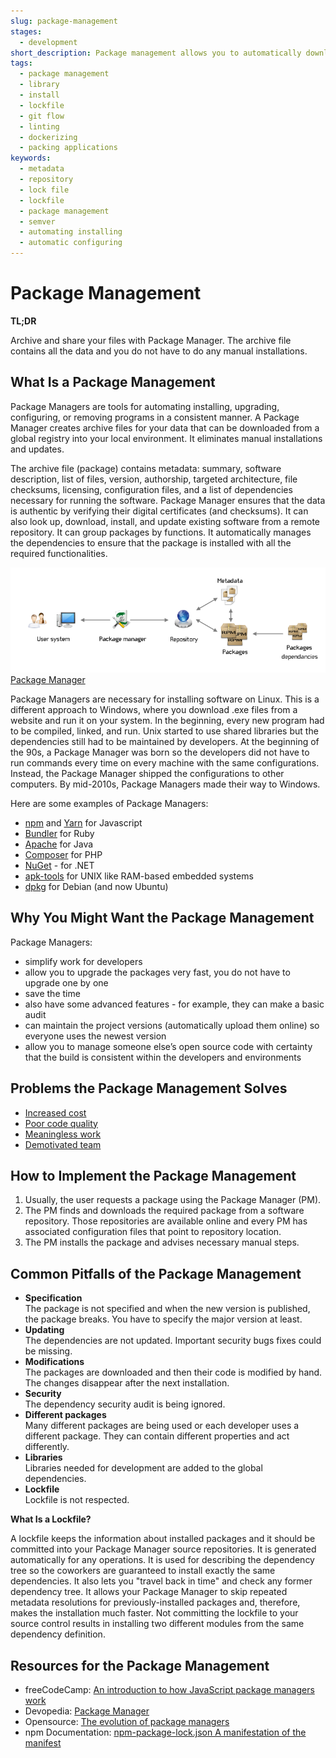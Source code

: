 ```yaml
---
slug: package-management
stages:
  - development
short_description: Package management allows you to automatically download, install, and update software using remote repositories and in a consistent manner. Package managers are software tools that eliminate maintaining the software manually.
tags:
  - package management
  - library
  - install
  - lockfile
  - git flow
  - linting
  - dockerizing
  - packing applications
keywords:
  - metadata
  - repository
  - lock file
  - lockfile
  - package management
  - semver
  - automating installing
  - automatic configuring
---
```


# Package Management

**TL;DR**

Archive and share your files with Package Manager. The archive file contains all the data and you do not have to do any manual installations.

## What Is a Package Management

Package Managers are tools for automating installing, upgrading, configuring, or removing programs in a consistent manner. A Package Manager creates archive files for your data that can be downloaded from a global registry into your local environment. It eliminates manual installations and updates.

The archive file (package) contains metadata: summary, software description, list of files, version, authorship, targeted architecture, file checksums, licensing, configuration files, and a list of dependencies necessary for running the software. Package Manager ensures that the data is authentic by verifying their digital certificates (and checksums). It can also look up, download, install, and update existing software from a remote repository. It can group packages by functions. It automatically manages the dependencies to ensure that the package is installed with all the required functionalities.

![Package Manager](/files/package_manager.png)  
[Package Manager](https://devopedia.org/package-manager)

Package Managers are necessary for installing software on Linux. This is a different approach to Windows, where you download .exe files from a website and run it on your system. In the beginning, every new program had to be compiled, linked, and run. Unix started to use shared libraries but the dependencies still had to be maintained by developers. At the beginning of the 90s, a Package Manager was born so the developers did not have to run commands every time on every machine with the same configurations. Instead, the Package Manager shipped the configurations to other computers. By mid-2010s, Package Managers made their way to Windows.

Here are some examples of Package Managers:

- [npm](https://en.wikipedia.org/wiki/Npm) and [Yarn](https://yarnpkg.com/lang/en/) for Javascript
- [Bundler](https://bundler.io/) for Ruby
- [Apache](https://maven.apache.org/) for Java
- [Composer](https://getcomposer.org/) for PHP
- [NuGet](https://www.nuget.org/) - for .NET
- [apk-tools](http://apk-tools.sourceforge.net/) for UNIX like RAM-based embedded systems
- [dpkg](https://wiki.debian.org/Teams/Dpkg) for Debian (and now Ubuntu)

## Why You Might Want the Package Management

Package Managers:

- simplify work for developers
- allow you to upgrade the packages very fast, you do not have to upgrade one by one
- save the time
- also have some advanced features - for example, they can make a basic audit
- can maintain the project versions (automatically upload them online) so everyone uses the newest version
- allow you to manage someone else’s open source code with certainty that the build is consistent within the developers and environments

## Problems the Package Management Solves

- [Increased cost](/problems/increased-cost)
- [Poor code quality](/problems/poor-code-quality)
- [Meaningless work](/problems/meaningless-work)
- [Demotivated team](/problems/demotivated-team)

## How to Implement the Package Management

1. Usually, the user requests a package using the Package Manager (PM).
2. The PM finds and downloads the required package from a software repository. Those repositories are available online and every PM has associated configuration files that point to repository location.
3. The PM installs the package and advises necessary manual steps.

## Common Pitfalls of the Package Management

- **Specification**  
  The package is not specified and when the new version is published, the package breaks. You have to specify the major version at least.
- **Updating**  
  The dependencies are not updated. Important security bugs fixes could be missing.
- **Modifications**  
  The packages are downloaded and then their code is modified by hand. The changes disappear after the next installation.
- **Security**  
  The dependency security audit is being ignored.
- **Different packages**  
  Many different packages are being used or each developer uses a different package. They can contain different properties and act differently.
- **Libraries**  
  Libraries needed for development are added to the global dependencies.
- **Lockfile**  
  Lockfile is not respected.

**What Is a Lockfile?**

A lockfile keeps the information about installed packages and it should be committed into your Package Manager source repositories. It is generated automatically for any operations. It is used for describing the dependency tree so the coworkers are guaranteed to install exactly the same dependencies. It also lets you "travel back in time" and check any former dependency tree. It allows your Package Manager to skip repeated metadata resolutions for previously-installed packages and, therefore, makes the installation much faster. Not committing the lockfile to your source control results in installing two different modules from the same dependency definition.

## Resources for the Package Management

- freeCodeCamp: [An introduction to how JavaScript package managers work](https://www.freecodecamp.org/news/javascript-package-managers-101-9afd926add0a/)
- Devopedia: [Package Manager](https://devopedia.org/package-manager#Linode-2017)
- Opensource: [The evolution of package managers](https://opensource.com/article/18/7/evolution-package-managers)
- npm Documentation: [npm-package-lock.json A manifestation of the manifest](https://docs.npmjs.com/files/package-lock.json)
